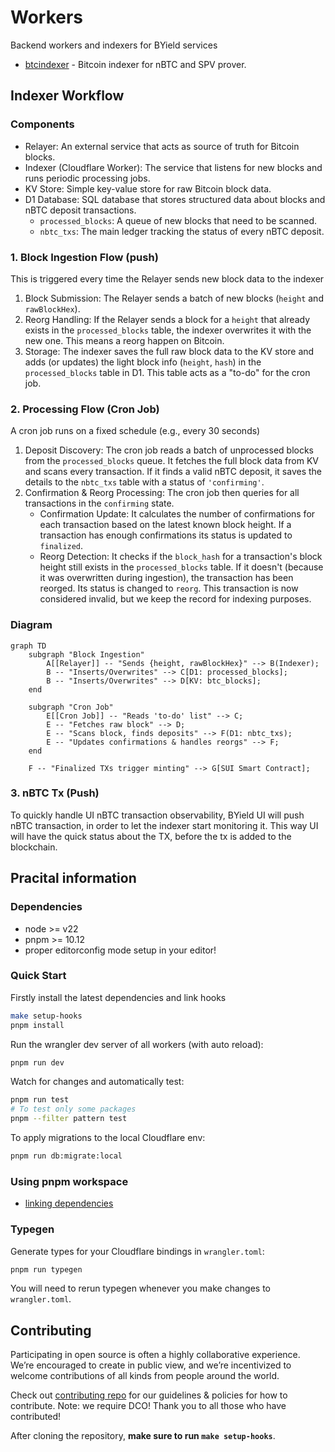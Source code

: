 <!-- markdownlint-disable MD013 -->

# Workers

Backend workers and indexers for BYield services

- [btcindexer](./packages/btcindexer/) - Bitcoin indexer for nBTC and SPV prover.

## Indexer Workflow

### Components

- Relayer: An external service that acts as source of truth for Bitcoin blocks.
- Indexer (Cloudflare Worker): The service that listens for new blocks and runs periodic processing jobs.
- KV Store: Simple key-value store for raw Bitcoin block data.
- D1 Database: SQL database that stores structured data about blocks and nBTC deposit transactions.
  - `processed_blocks`: A queue of new blocks that need to be scanned.
  - `nbtc_txs`: The main ledger tracking the status of every nBTC deposit.

### 1. Block Ingestion Flow (push)

This is triggered every time the Relayer sends new block data to the indexer

1.  Block Submission: The Relayer sends a batch of new blocks (`height` and `rawBlockHex`).
2.  Reorg Handling: If the Relayer sends a block for a `height` that already exists in the `processed_blocks` table, the indexer overwrites it with the new one. This means a reorg happen on Bitcoin.
3.  Storage: The indexer saves the full raw block data to the KV store and adds (or updates) the light block info (`height`, `hash`) in the `processed_blocks` table in D1. This table acts as a "to-do" for the cron job.

### 2. Processing Flow (Cron Job)

A cron job runs on a fixed schedule (e.g., every 30 seconds)

1.  Deposit Discovery: The cron job reads a batch of unprocessed blocks from the `processed_blocks` queue. It fetches the full block data from KV and scans every transaction. If it finds a valid nBTC deposit, it saves the details to the `nbtc_txs` table with a status of `'confirming'`.
2.  Confirmation & Reorg Processing: The cron job then queries for all transactions in the `confirming` state.
    - Confirmation Update: It calculates the number of confirmations for each transaction based on the latest known block height. If a transaction has enough confirmations its status is updated to `finalized`.
    - Reorg Detection: It checks if the `block_hash` for a transaction's block height still exists in the `processed_blocks` table. If it doesn't (because it was overwritten during ingestion), the transaction has been reorged. Its status is changed to `reorg`. This transaction is now considered invalid, but we keep the record for indexing purposes.

### Diagram

```mermaid
graph TD
    subgraph "Block Ingestion"
        A[[Relayer]] -- "Sends {height, rawBlockHex}" --> B(Indexer);
        B -- "Inserts/Overwrites" --> C[D1: processed_blocks];
        B -- "Inserts/Overwrites" --> D[KV: btc_blocks];
    end

    subgraph "Cron Job"
        E[[Cron Job]] -- "Reads 'to-do' list" --> C;
        E -- "Fetches raw block" --> D;
        E -- "Scans block, finds deposits" --> F(D1: nbtc_txs);
        E -- "Updates confirmations & handles reorgs" --> F;
    end

    F -- "Finalized TXs trigger minting" --> G[SUI Smart Contract];
```

### 3. nBTC Tx (Push)

To quickly handle UI nBTC transaction observability, BYield UI will push nBTC transaction, in order to let the indexer start monitoring it. This way UI will have the quick status about the TX, before the tx is added to the blockchain.

## Pracital information

### Dependencies

- node >= v22
- pnpm >= 10.12
- proper editorconfig mode setup in your editor!

### Quick Start

Firstly install the latest dependencies and link hooks

```sh
make setup-hooks
pnpm install
```

Run the wrangler dev server of all workers (with auto reload):

```sh
pnpm run dev
```

Watch for changes and automatically test:

```sh
pnpm run test
# To test only some packages
pnpm --filter pattern test
```

To apply migrations to the local Cloudflare env:

```sh
pnpm run db:migrate:local
```

### Using pnpm workspace

- [linking dependencies](https://pnpm.io/workspaces#publishing-workspace-packages)

### Typegen

Generate types for your Cloudflare bindings in `wrangler.toml`:

```sh
pnpm run typegen
```

You will need to rerun typegen whenever you make changes to `wrangler.toml`.

## Contributing

Participating in open source is often a highly collaborative experience. We’re encouraged to create in public view, and we’re incentivized to welcome contributions of all kinds from people around the world.

Check out [contributing repo](https://github.com/gonative-cc/contributig) for our guidelines & policies for how to contribute. Note: we require DCO! Thank you to all those who have contributed!

After cloning the repository, **make sure to run `make setup-hooks`**.
